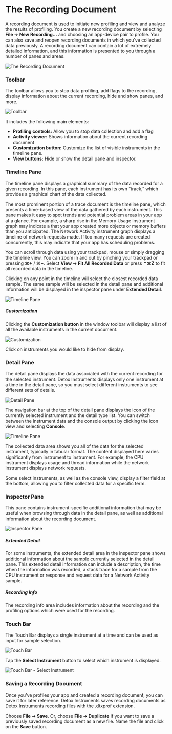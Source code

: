 # The Recording Document

A recording document is used to initiate new profiling and view and analyze the results of profiling. You create a new recording document by selecting **File** ➔ **New Recording...** and choosing an app-device pair to profile. You can also save and reopen recording documents in which you’ve collected data previously. A recording document can contain a lot of extremely detailed information, and this information is presented to you through a number of panes and areas.



![The Recording Document](Resources/RecordingDocument_Example.png "The Recording Document")

### Toolbar

The toolbar allows you to stop data profiling, add flags to the recording, display information about the current recording, hide and show panes, and more.

![Toolbar](Resources/RecordingDocument_Toolbar.png "Toolbar")

It includes the following main elements:

* **Profiling controls:** Allow you to stop data collection and add a flag
* **Activity viewer:** Shows information about the current recording document
* **Customization button:** Customize the list of visible instruments in the timeline pane.
* **View buttons:** Hide or show the detail pane and inspector.

### Timeline Pane

The timeline pane displays a graphical summary of the data recorded for a given recording. In this pane, each instrument has its own “track,” which provides a graphical chart of the data collected.

The most prominent portion of a trace document is the timeline pane, which presents a time-based view of the data gathered by each instrument. This pane makes it easy to spot trends and potential problem areas in your app at a glance. For example, a sharp rise in the Memory Usage instrument graph may indicate a that your app created more objects or memory buffers than you anticipated. The Network Activity instrument graph displays a timeline of network requests made. If too many requests are created concurrently, this may indicate that your app has scheduling problems.

You can scroll through data using your trackpad, mouse or simply dragging the timeline view. You can zoom in and out by pinching your trackpad or pressing **⌘+** / **⌘−**. Select **View** ➔ **Fit All Recorded Data** or press **⌃⌘Z** to fit all recorded data in the timeline.

Clicking on any point in the timeline will select the closest recorded data sample. The same sample will be selected in the detail pane and additional information will be displayed in the inspector pane under **Extended Detail**.

![Timeline Pane](Resources/RecordingDocument_TimelinePane.png "Timeline Pane")

##### Customization

Clicking the **Customization button** in the window toolbar will display a list of all the available instruments in the current document.

![Customization](Resources/RecordingDocument_InstrumentCustomization.png "Customization")

Click on instruments you would like to hide from display.

### Detail Pane

The detail pane displays the data associated with the current recording for the selected instrument. Detox Instruments displays only one instrument at a time in the detail pane, so you must select different instruments to see different sets of details.

![Detail Pane](Resources/RecordingDocument_DetailPane.png "Detail Pane")

The navigation bar at the top of the detail pane displays the icon of the currently selected instrument and the detail type list. You can switch between the instrument data and the console output by clicking the icon view and selecting **Console**.

![Timeline Pane](Resources/RecordingDocument_DetailPane_Console.png "Timeline Pane")

The collected data area shows you all of the data for the selected instrument, typically in tabular format. The content displayed here varies significantly from instrument to instrument. For example, the CPU instrument displays usage and thread information while the network instrument displays network requests.

Some select instruments, as well as the console view, display a filter field at the bottom, allowing you to filter collected data for a specific term.

### Inspector Pane

This pane contains instrument-specific additional information that may be useful when browsing through data in the detail pane, as well as additional information about the recording document.

![Inspector Pane](Resources/RecordingDocument_InspectorPane.png "Inspector Pane")

##### Extended Detail

For some instruments, the extended detail area in the inspector pane shows additional information about the sample currently selected in the detail pane. This extended detail information can include a description, the time when the information was recorded, a stack trace for a sample from the CPU instrument or response and request data for a Network Activity sample.

##### Recording Info

The recording info area includes information about the recording and the profiling options which were used for the recording.

### Touch Bar

The Touch Bar displays a single instrument at a time and can be used as input for sample selection.

![Touch Bar](Resources/RecordingDocument_TouchBar.png "Touch Bar")

Tap the **Select Instrument** button to select which instrument is displayed.

![Touch Bar - Select Instrument](Resources/RecordingDocument_TouchBarPicker.png "Touch Bar - Select Instrument")

### Saving a Recording Document

Once you’ve profiles your app and created a recording document, you can save it for later reference. Detox Instruments saves recording documents as Detox Instruments recording files with the .dtxprof extension.

Choose **File** ➔ **Save**. Or, choose **File** ➔ **Duplicate** if you want to save a previously saved recording document as a new file. Name the file and click on the **Save** button.